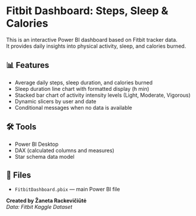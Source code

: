 # Fitbit Dashboard: Steps, Sleep & Calories

This is an interactive Power BI dashboard based on Fitbit tracker data.  
It provides daily insights into physical activity, sleep, and calories burned.

## 📊 Features

- Average daily steps, sleep duration, and calories burned
- Sleep duration line chart with formatted display (h min)
- Stacked bar chart of activity intensity levels (Light, Moderate, Vigorous)
- Dynamic slicers by user and date
- Conditional messages when no data is available

## 🛠 Tools

- Power BI Desktop  
- DAX (calculated columns and measures)  
- Star schema data model

## 📁 Files

- `FitbitDashboard.pbix` — main Power BI file

**Created by Žaneta Rackevičiūtė**  
_Data: Fitbit Kaggle Dataset_
